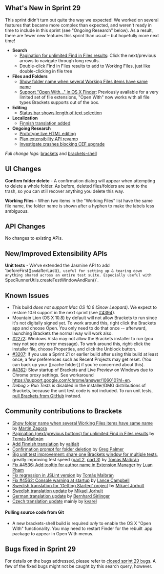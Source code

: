 What's New in Sprint 29
-----------------------
This sprint didn't turn out quite the way we expected! We worked on several features that became more complex than expected, and weren't ready in time to include in this sprint (see "Ongoing Research" below). As a result, there are fewer new features this sprint than usual &ndash; but hopefully more next time!

* **Search**
    * [Pagination for unlimited Find in Files results](https://github.com/adobe/brackets/pull/4303): Click the next/previous arrows to navigate through long results.
    * Double-click Find in Files results to add to Working Files, just like double-clicking in file tree
* **Files and Folders**
    * [Show folder name when several Working Files items have same name](https://github.com/adobe/brackets/pull/4419)
    * [Support "Open With..." in OS X Finder](https://github.com/adobe/brackets-shell/pull/293): Previously available for a very limited set of file extensions, "Open With" now works with all file types Brackets supports out of the box.
* **Editing**
    * [Status bar shows length of text selection](https://github.com/adobe/brackets/pull/4579)
* **Localization**
    * [Finnish translation added](https://github.com/adobe/brackets/pull/4506)
* **Ongoing Research**
    * [Prototype live HTML editing](https://trello.com/c/cc8kk9zG/927-5-live-development-html-initial-implementation)
    * [Plan extensibility API revamp](https://trello.com/c/rnN0XwK0/876-3-research-extension-api-design)
    * [Investigate crashes blocking CEF upgrade](https://trello.com/c/gIwbocii/938-3-cef-crash-issues)

_Full change logs:_ [brackets](https://github.com/adobe/brackets/compare/sprint-28...sprint-29#commits_bucket) and [brackets-shell](https://github.com/adobe/brackets-shell/compare/sprint-28...sprint-29#commits_bucket)


UI Changes
----------
**Confirm folder delete** - A confirmation dialog will appear when attempting to delete a whole folder. As before, deleted files/folders are sent to the trash, so you can still recover anything you delete this way.

**Working Files** - When two items in the "Working Files" list have the same file name, the folder name is shown after a hyphen to make the labels less ambiguous.

API Changes
-----------
No changes to existing APIs.

New/Improved Extensibility APIs
-------------------------------
**Unit tests** - We've extended the Jasmine API to add 'beforeFirst()` and `afterLast()`, useful for setting up & tearing down anything shared across an entire test suite. Especially useful with `SpecRunnerUtils.createTestWindowAndRun()`.

Known Issues
------------
* This build _does not support Mac OS 10.6 (Snow Leopard)_. We expect to restore 10.6 support in the next sprint (see [#4394](https://github.com/adobe/brackets/issues/4394)).
* Mountain Lion (OS X 10.8) by default will not allow Brackets to run since it's not digitally signed yet. To work around this, right click the Brackets app and choose Open. You only need to do that once -- afterward, launching Brackets the normal way will work also.
* [#2272](https://github.com/adobe/brackets/issues/2272): Windows Vista may not allow the Brackets installer to run (you may not see _any_ error message). To work around this, right-click the installer file, choose Properties, and click the Unblock button.
* [#3207](https://github.com/adobe/brackets/issues/3207): If you use a Sprint 21 or earlier build after using this build at least once, a few preferences such as Recent Projects may get reset. (You can back up your [[cache folder]] if you're concerned about this).
* [#4362](https://github.com/adobe/brackets/issues/4362): Slow startup of Brackets and Live Preview on Windows due to Chrome proxy settings. See workaround https://support.google.com/chrome/answer/106010?hl=en.
* _Debug > Run Tests_ is disabled in the installer/DMG distributions of Brackets, because the unit test code is not included. To run unit tests, [pull Brackets from GitHub](https://github.com/adobe/brackets/wiki/How-to-Hack-on-Brackets#wiki-getcode) instead.


Community contributions to Brackets
-----------------------------------
* [Show folder name when several Working Files items have same name](https://github.com/adobe/brackets/pull/4419) by [Martin Zagora](https://github.com/zaggino)
* [Pagination (next/previous buttons) for unlimited Find in Files results](https://github.com/adobe/brackets/pull/4303) by [Tomás Malbrán](https://github.com/TomMalbran)
* [Add Finnish translation](https://github.com/adobe/brackets/pull/4506) by [valtlait](https://github.com/valtlait)
* [Confirmation prompt for folder deletion](https://github.com/adobe/brackets/pull/4515) by [Greg Palmer](https://github.com/g-palmer)
* [Big unit test improvement: share one Brackets window for multiple tests](https://github.com/adobe/brackets/pull/4581), greatly improving test speed ([part 2](https://github.com/adobe/brackets/pull/4598), [part 3](https://github.com/adobe/brackets/pull/4635/files)) by [Tomás Malbrán](https://github.com/TomMalbran)
* [Fix #4536: Add tooltip for author name in Extension Manager](https://github.com/adobe/brackets/pull/4622) by [Luan Pham](https://github.com/thanhluan001)
* [Fix regression in JSLint version](https://github.com/adobe/brackets/pull/4642) by [Tomás Malbrán](https://github.com/TomMalbran)
* [Fix #4562: Console warning at startup](https://github.com/adobe/brackets/pull/4569) by [Lance Campbell](https://github.com/lkcampbell)
* [Swedish translation for 'Getting Started' project](https://github.com/adobe/brackets/pull/4626) by [Mikael Jorhult](https://github.com/mikaeljorhult)
* [Swedish translation update](https://github.com/adobe/brackets/pull/4605) by [Mikael Jorhult](https://github.com/mikaeljorhult)
* [German translation update](https://github.com/adobe/brackets/pull/4520) by [Bernhard Sirlinger](https://github.com/WebsiteDeveloper)
* [Czech translation update](https://github.com/adobe/brackets/pull/4607) mainly by [kvarel](https://github.com/kvarel)

#### Pulling source code from Git
* A new brackets-shell build is required _only_ to enable the OS X "Open With" functionality. You may need to restart Finder for the rebuilt .app package to appear in Open With menus.

Bugs fixed in Sprint 29
-----------------------
For details on the bugs addressed, please refer to [closed sprint 29 bugs](https://github.com/adobe/brackets/issues?labels=&milestone=16&state=closed). A few of the fixed bugs might not be caught by this search query, however.